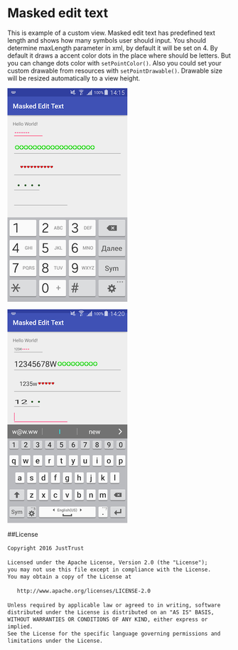 # Masked edit text
This is example of a custom view. Masked edit text has predefined text length and shows how many symbols user should input.
You should determine maxLength parameter in xml, by default it will be set on 4.
By default it draws a accent color dots in the place where should be letters.
But you can change dots color with ```setPointColor()```.
Also you could set your custom drawable from resources with ```setPointDrawable()```.
Drawable size will be resized automatically to a view height.

![Blank texts](/app/src/main/assets/screen1.png?raw=true "Blank texts")

![Filed texts](/app/src/main/assets/screen2.png?raw=true "Filed texts")

##License

    Copyright 2016 JustTrust

    Licensed under the Apache License, Version 2.0 (the "License");
    you may not use this file except in compliance with the License.
    You may obtain a copy of the License at

       http://www.apache.org/licenses/LICENSE-2.0

    Unless required by applicable law or agreed to in writing, software
    distributed under the License is distributed on an "AS IS" BASIS,
    WITHOUT WARRANTIES OR CONDITIONS OF ANY KIND, either express or implied.
    See the License for the specific language governing permissions and
    limitations under the License.
